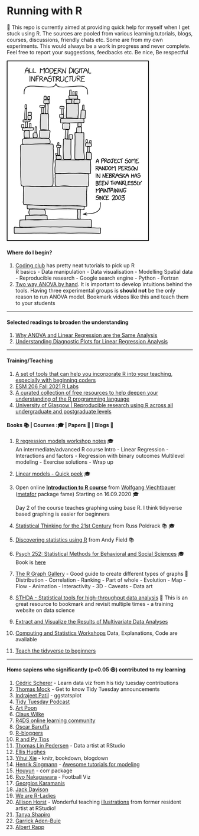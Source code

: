 ﻿# Running with R
:page_with_curl: This repo is currently aimed at providing quick help for myself when I get stuck using R. The sources are pooled from various learning tutorials, blogs, courses, discussions, friendly chats etc. Some are from my own experiments. This would always be a work in progress and never complete. Feel free to report your suggestions, feedbacks etc. Be nice, Be respectful

![Be grateful](https://github.com/rahulvenugopal/Running_With_R/blob/master/images/dependency.png)

#### Where do I begin?

1. [Coding club](https://ourcodingclub.github.io/) has pretty neat tutorials to pick up R   
   R basics - Data manipulation - Data visualisation - Modelling
   Spatial data - Reproducible research -
   Google search engine - Python - Fortran   
2. [Two way ANOVA by hand](https://www.youtube.com/watch?v=V_fKD1jqHyk). It is important to develop intuitions behind the tools. Having three experimental groups is **should not** be the only reason to run ANOVA model. Bookmark videos like this and teach them to your students

----

#### Selected readings to broaden the understanding

1. [Why ANOVA and Linear Regression are the Same Analysis](https://www.theanalysisfactor.com/why-anova-and-linear-regression-are-the-same-analysis/)
2. [Understanding Diagnostic Plots for Linear Regression Analysis](https://data.library.virginia.edu/diagnostic-plots/)

----

#### Training/Teaching
1. [A set of tools that can help you incorporate R into your teaching, especially with beginning coders](https://github.com/allisonhorst/qmss-r-teaching-tools)
2. [ESM 206 Fall 2021 R Labs](https://github.com/allisonhorst/esm206-f2021-labs)
3. [A curated collection of free resources to help deepen your understanding of the R programming language](https://github.com/iamericfletcher/awesome-r-learning-resources)
4. [University of Glasgow | Reproducible research using R across all undergraduate and postgraduate levels](https://psyteachr.github.io/)

#### Books :books: | Courses ::mortar_board: | Papers :page_facing_up: | Blogs :book:

1. [R regression models workshop notes](http://tutorials.iq.harvard.edu/R/Rstatistics/Rstatistics.html#introduction) :mortar_board:   
   An intermediate/advanced R course
   Intro - Linear Regression - Interactions and factors - Regression with binary outcomes
   Multilevel modeling - Exercise solutions - Wrap up   
2. [Linear models - Quick peek](https://data.princeton.edu/r/linearmodels) :mortar_board:
3. Open online [**Introduction to R course**](http://www.wvbauer.com/doku.php/course_oor) from [Wolfgang Viechtbauer](http://www.wvbauer.com/doku.php/home) ([metafor](http://www.metafor-project.org/doku.php) package fame)
   Starting on 16.09.2020 :mortar_board:

   Day 2 of the course teaches graphing using base R. I think tidyverse based graphing is easier for beginners   
4. [Statistical Thinking for the 21st Century](https://statsthinking21.org/) from Russ Poldrack :books: :mortar_board:
5. [Discovering statistics using R](https://www.discoveringstatistics.com/) from Andy Field :books:
6. [Psych 252: Statistical Methods for Behavioral and Social Sciences](https://web.stanford.edu/class/psych252/#) :mortar_board:
   Book is [here](https://psych252.github.io/psych252book/)
7. [The R Graph Gallery](https://www.r-graph-gallery.com/) - Good guide to create different types of graphs :book:
   Distribution - Correlation - Ranking - Part of whole - Evolution - Map - Flow - Animation - Interactivity - 3D - Caveats - Data art
8. [STHDA - Statistical tools for high-throughput data analysis](http://www.sthda.com/english/) :book:
   This is an great resource to bookmark and revisit multiple times - a training website on data science
9. [Extract and Visualize the Results of Multivariate Data Analyses](https://rpkgs.datanovia.com/factoextra/)
10. [Computing and Statistics Workshops](https://opr.princeton.edu/workshops/)
Data, Explanations, Code are available
11. [Teach the tidyverse to beginners](http://varianceexplained.org/r/teach-tidyverse/)

---

#### Homo sapiens who significantly (p<0.05 :laughing:) contributed to my learning

1. [Cédric Scherer](http://cedricscherer.netlify.com/) - Learn data viz from his tidy tuesday contributions
2. [Thomas Mock](https://twitter.com/thomas_mock) - Get to know Tidy Tuesday announcements
3. [Indrajeet Patil](https://t.co/tvq0WpRSgz?amp=1) - ggstatsplot
4. [Tidy Tuesday Podcast](https://t.co/Lxs93VUBxG?amp=1)
5. [Art Poon](https://twitter.com/art_poon)
6. [Claus Wilke](https://t.co/mHjnYFxD9D?amp=1)
7. [R4DS online learning community](https://twitter.com/R4DScommunity)
8. [Oscar Baruffa](https://twitter.com/OscarBaruffa)
9. [R-bloggers](http://t.co/s1TkcCUCoR?amp=1)
10. [R and Py Tips](https://twitter.com/R_Programming)
11. [Thomas Lin Pedersen](https://twitter.com/thomasp85) - Data artist at RStudio
12. [Ellis Hughes](https://twitter.com/ellis_hughes)
13. [Yihui Xie](https://twitter.com/xieyihui) - knitr, bookdown, blogdown
14. [Henrik Singmann](https://t.co/UUBLr64vHE?amp=1) - [Awesome tutorials for modeling](https://github.com/singmann)
15. [Houyun](https://twitter.com/houyunhuang) - corr package
16. [Ryo Nakagawara](https://twitter.com/R_by_Ryo) - Football Viz
17. [Georgios Karamanis](https://twitter.com/geokaramanis)
18. [Jack Davison](https://twitter.com/JDavison_)
19. [We are R-Ladies](https://twitter.com/WeAreRLadies)
20. [Allison Horst](https://t.co/7w8ECOcN4M?amp=1) - Wonderful teaching [illustrations](https://t.co/7w8ECOcN4M?amp=1) from former resident artist at RStudio!
21. [Tanya Shapiro](https://www.tanyashapiro.com/)
22. [Garrick Aden-Buie](https://www.garrickadenbuie.com/)
23. [Albert Rapp](https://albert-rapp.de/)
